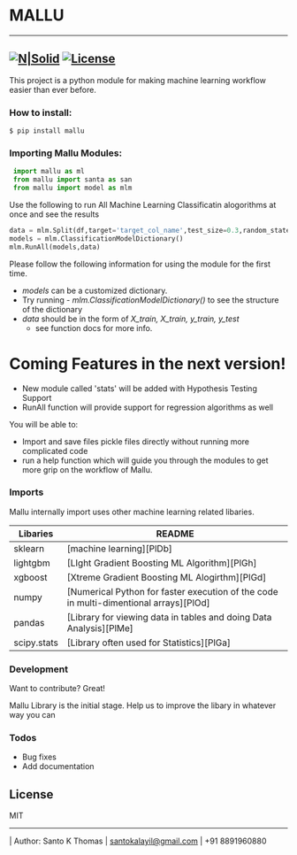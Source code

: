 # MALLU
---

[![N|Solid](https://www.python.org/static/community_logos/python-powered-w-70x28.png)](https://www.python.org/)
[![License](https://img.shields.io/badge/license-MIT-green.svg?style=flat)](https://github.com/longboardcat/Flask-Portfolio/blob/master/LICENSE)
---
This project is a python module for making machine learning workflow easier than ever before. 

### How to install:
```
$ pip install mallu
```
### Importing Mallu Modules:
```python
 import mallu as ml
 from mallu import santa as san
 from mallu import model as mlm
```
Use the following to run All Machine Learning Classificatin alogorithms at once and see the results
```python
data = mlm.Split(df,target='target_col_name',test_size=0.3,random_state=8)
models = mlm.ClassificationModelDictionary()
mlm.RunAll(models,data)
```
Please follow the following information for using the module for the first time.
- *models* can be a customized dictionary. 
- Try running  - *mlm.ClassificationModelDictionary()* to see the structure of the dictionary
- *data* should be in the form of *X_train, X_train, y_train, y_test*
  - see function docs for more info.


# Coming Features in the next version!

  - New module called 'stats' will be added with Hypothesis Testing Support
  - RunAll function will provide support for regression algorithms as well


You will be able to:
  - Import and save files pickle files directly without running more complicated code
  - run a help function which will guide you through the modules to get more grip on the workflow of Mallu.



### Imports

Mallu internally import uses other machine learning related libaries.

| Libaries | README |
| ------ | ------ |
| sklearn | [machine learning][PlDb] |
| lightgbm | [LIght Gradient Boosting ML Algorithm][PlGh] |
| xgboost | [Xtreme Gradient Boosting ML Alogirthm][PlGd] |
| numpy | [Numerical Python for faster execution of the code in multi-dimentional arrays][PlOd] |
| pandas | [Library for viewing data in tables and doing Data Analysis][PlMe] |
| scipy.stats | [Library often used for Statistics][PlGa] |


### Development

Want to contribute? Great!

Mallu Library is the initial stage. Help us to improve the libary in whatever way you can


### Todos

 - Bug fixes
 - Add documentation

License
----

MIT

---
| Author: Santo K Thomas | santokalayil@gmail.com | +91 8891960880
